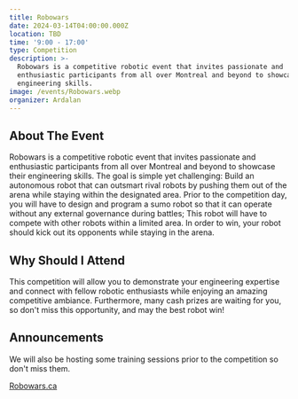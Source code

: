 ```yaml
---
title: Robowars
date: 2024-03-14T04:00:00.000Z
location: TBD
time: '9:00 - 17:00'
type: Competition
description: >-
  Robowars is a competitive robotic event that invites passionate and
  enthusiastic participants from all over Montreal and beyond to showcase their
  engineering skills.
image: /events/Robowars.webp
organizer: Ardalan
---
```


## About The Event

Robowars is a competitive robotic event that invites passionate and enthusiastic participants from all over Montreal and beyond to showcase their engineering skills. The goal is simple yet challenging: Build an autonomous robot that can outsmart rival robots by pushing them out of the arena while staying within the designated area. Prior to the competition day, you will have to design and program a sumo robot so that it can operate without any external governance during battles; This robot will have to compete with other robots within a limited area. In order to win, your robot should kick out its opponents while staying in the arena.

## Why Should I Attend

This competition will allow you to demonstrate your engineering expertise and connect with fellow robotic enthusiasts while enjoying an amazing competitive ambiance. Furthermore, many cash prizes are waiting for you, so don't miss this opportunity, and may the best robot win!

## Announcements

We will also be hosting some training sessions prior to the competition so don't miss them.

[Robowars.ca](https://www.robowars.ca)
